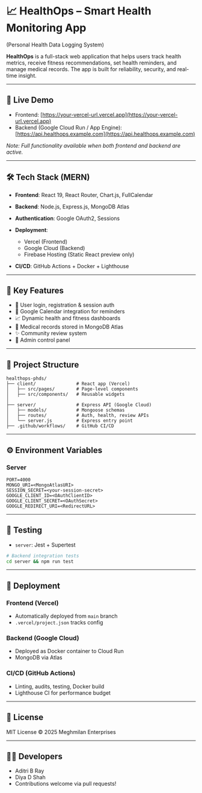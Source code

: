 # 📈 HealthOps – Smart Health Monitoring App
(Personal Health Data Logging System)

**HealthOps** is a full-stack web application that helps users track health metrics, receive fitness recommendations, set health reminders, and manage medical records. The app is built for reliability, security, and real-time insight.

---

## 🔗 Live Demo

* Frontend: [https://your-vercel-url.vercel.app](https://your-vercel-url.vercel.app)
* Backend (Google Cloud Run / App Engine): [https://api.healthops.example.com](https://api.healthops.example.com)

*Note: Full functionality available when both frontend and backend are active.*

---

## 🛠️ Tech Stack (MERN)

* **Frontend**: React 19, React Router, Chart.js, FullCalendar
* **Backend**: Node.js, Express.js, MongoDB Atlas
* **Authentication**: Google OAuth2, Sessions
* **Deployment**:

  * Vercel (Frontend)
  * Google Cloud (Backend)
  * Firebase Hosting (Static React preview only)
* **CI/CD**: GitHub Actions + Docker + Lighthouse

---

## 🚀 Key Features

* 👤 User login, registration & session auth
* 📅 Google Calendar integration for reminders
* 📈 Dynamic health and fitness dashboards
* 📄 Medical records stored in MongoDB Atlas
* ✨ Community review system
* 🔧 Admin control panel

---

## 📂 Project Structure

```
healthops-phds/
├── client/               # React app (Vercel)
│   ├── src/pages/        # Page-level components
│   ├── src/components/   # Reusable widgets
│
├── server/               # Express API (Google Cloud)
│   ├── models/           # Mongoose schemas
│   ├── routes/           # Auth, health, review APIs
│   └── server.js         # Express entry point
├── .github/workflows/    # GitHub CI/CD
```

---

## ⚙️ Environment Variables

### Server

```
PORT=4000
MONGO_URI=<MongoAtlasURI>
SESSION_SECRET=<your-session-secret>
GOOGLE_CLIENT_ID=<OAuthClientID>
GOOGLE_CLIENT_SECRET=<OAuthSecret>
GOOGLE_REDIRECT_URI=<RedirectURL>
```

---



## 🔮 Testing

* `server`: Jest + Supertest

```bash
# Backend integration tests
cd server && npm run test
```

---

## 🚪 Deployment

### Frontend (Vercel)

* Automatically deployed from `main` branch
* `.vercel/project.json` tracks config

### Backend (Google Cloud)

* Deployed as Docker container to Cloud Run
* MongoDB via Atlas

### CI/CD (GitHub Actions)

* Linting, audits, testing, Docker build
* Lighthouse CI for performance budget

---

## 📄 License

MIT License © 2025 Meghmilan Enterprises

---

## 👨‍💻 Developers

* Aditri B Ray
* Diya D Shah
* Contributions welcome via pull requests!
